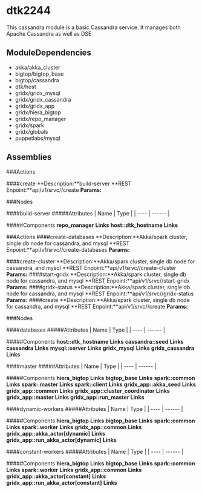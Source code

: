 # dtk2244

This cassandra module is a basic Cassandra service.  It manages both Apache Cassandra as well as DSE

## ModuleDependencies

* akka/akka_cluster
* bigtop/bigtop_base
* bigtop/cassandra
* dtk/host
* gridx/gridx_mysql
* gridx/gridx_cassandra
* gridx/gridx_app
* gridx/hiera_bigtop
* gridx/repo_manager
* gridx/spark
* gridx/globals
* puppetlabs/mysql

## Assemblies


###Actions

####create
**Description:**build-server
**REST Enpoint:**api/v1/srvc/<service name>/create
**Params:**

###Nodes

####build-server
#####Attributes
| Name | Type |
| ---- | ------ |

#####Components
**repo_manager**
**Links**
**host::dtk_hostname**
**Links**
    


###Actions
####create-databases
**Description:**Akka/spark cluster, single db node for cassandra, and mysql
**REST Enpoint:**api/v1/srvc/<service name>/create-databases
**Params:**

####create-cluster
**Description:**Akka/spark cluster, single db node for cassandra, and mysql
**REST Enpoint:**api/v1/srvc/<service name>/create-cluster
**Params:**
####start-gridx
**Description:**Akka/spark cluster, single db node for cassandra, and mysql
**REST Enpoint:**api/v1/srvc/<service name>/start-gridx
**Params:**
####gridx-status
**Description:**Akka/spark cluster, single db node for cassandra, and mysql
**REST Enpoint:**api/v1/srvc/<service name>/gridx-status
**Params:**
####create
**Description:**Akka/spark cluster, single db node for cassandra, and mysql
**REST Enpoint:**api/v1/srvc/<service name>/create
**Params:**

###Nodes

####databases
#####Attributes
| Name | Type |
| ---- | ------ |

#####Components
**host::dtk_hostname**
**Links**
**cassandra::seed**
**Links**
**cassandra**
**Links**
**mysql::server**
**Links**
**gridx_mysql**
**Links**
**gridx_cassandra**
**Links**
    
####master
#####Attributes
| Name | Type |
| ---- | ------ |

#####Components
**hiera_bigtop**
**Links**
**bigtop_base**
**Links**
**spark::common**
**Links**
**spark::master**
**Links**
**spark::client**
**Links**
**gridx_app::akka_seed**
**Links**
**gridx_app::common**
**Links**
**gridx_app::cluster_coordinator**
**Links**
**gridx_app::master**
**Links**
**gridx_app::run_master**
**Links**

####dynamic-workers
#####Attributes
| Name | Type |
| ---- | ------ |

#####Components
**hiera_bigtop**
**Links**
**bigtop_base**
**Links**
**spark::common**
**Links**
**spark::worker**
**Links**
**gridx_app::common**
**Links**
**gridx_app::akka_actor[dynamic]**
**Links**
**gridx_app::run_akka_actor[dynamic]**
**Links**

####constant-workers
#####Attributes
| Name | Type |
| ---- | ------ |

#####Components
**hiera_bigtop**
**Links**
**bigtop_base**
**Links**
**spark::common**
**Links**
**spark::worker**
**Links**
**gridx_app::common**
**Links**
**gridx_app::akka_actor[constant]**
**Links**
**gridx_app::run_akka_actor[constant]**
**Links**


